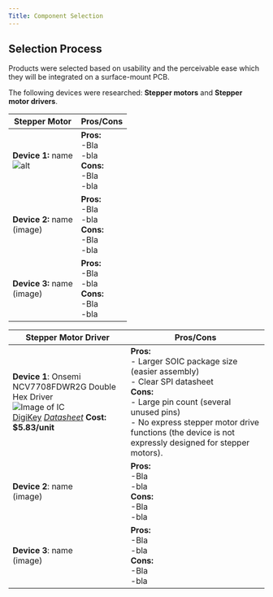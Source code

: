 ```yaml
---
Title: Component Selection
---
```


## Selection Process

Products were selected based on usability and the perceivable ease which they will be integrated on a surface-mount PCB.

The following devices were researched: **Stepper motors** and **Stepper motor drivers**.

| **Stepper Motor** | **Pros/Cons** |
|---|---|
| **Device 1:** name<br> ![alt]("../docs/static/NCV7708FDWR2G.png") | **Pros:**<br>-Bla <br>-bla <br> **Cons:**<br>-Bla<br>-bla|
| **Device 2:** name<br>(image) | **Pros:**<br>-Bla <br>-bla <br> **Cons:**<br>-Bla<br>-bla|
| **Device 3:** name<br>(image) | **Pros:**<br>-Bla <br>-bla <br> **Cons:**<br>-Bla<br>-bla|

| **Stepper Motor Driver** | **Pros/Cons** |
|---|---|
| **Device 1**: Onsemi NCV7708FDWR2G Double Hex Driver <br>![Image of IC]("../NCV7708FDWR2G.png")<br>[DigiKey](https://www.digikey.com/en/products/detail/onsemi/NCV7708FDWR2G/9829237) [*Datasheet*](https://www.onsemi.com/pdf/datasheet/ncv7708f-d.pdf) **Cost: $5.83/unit**  | **Pros:**<br> - Larger SOIC package size (easier assembly) <br> - Clear SPI datasheet<br> **Cons:**<br> - Large pin count (several unused pins)<br> - No express stepper motor drive functions (the device is not expressly designed for stepper motors).|
| **Device 2**: name<br>(image) | **Pros:**<br>-Bla <br>-bla <br> **Cons:**<br>-Bla<br>-bla|
| **Device 3**: name<br>(image) | **Pros:**<br>-Bla <br>-bla <br> **Cons:**<br>-Bla<br>-bla|